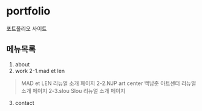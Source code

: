 # portfolio
포트폴리오 사이트

## 메뉴목록
1. about
2. work
2-1.mad et len
> MAD et LEN 리뉴얼 소개 페이지
2-2.NJP art center
> 백남준 아트센터 리뉴얼 소개 페이지
>2-3.slou
> Slou 리뉴얼 소개 페이지
3. contact
